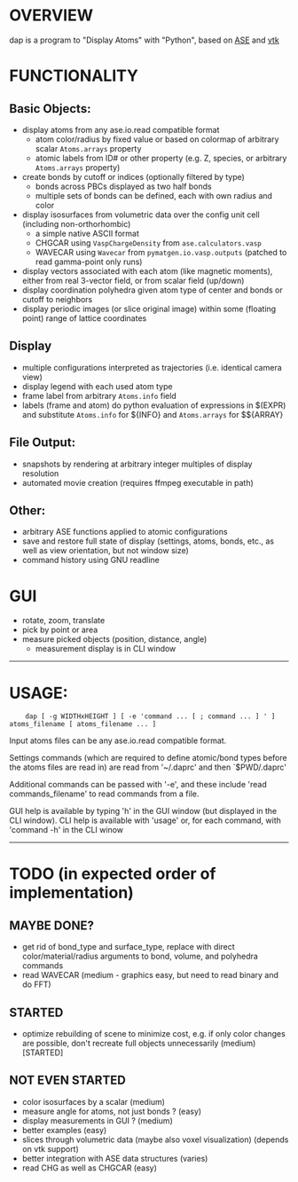 # OVERVIEW

dap is a program to "Display Atoms" with "Python", based on [ASE](https://wiki.fysik.dtu.dk/ase) and [vtk](https://pypi.org/project/vtk)

# FUNCTIONALITY

## Basic Objects:
  - display atoms from any ase.io.read compatible format
    - atom color/radius by fixed value or based on colormap of arbitrary scalar `Atoms.arrays` property
    - atomic labels from ID# or other property (e.g. Z, species, or arbitrary `Atoms.arrays` property)
  - create bonds by cutoff or indices (optionally filtered by type)
    - bonds across PBCs displayed as two half bonds
    - multiple sets of bonds can be defined, each with own radius and color
  - display isosurfaces from volumetric data over the config unit cell (including non-orthorhombic)
    - a simple native ASCII format
    - CHGCAR using `VaspChargeDensity` from `ase.calculators.vasp `
    - WAVECAR using `Wavecar` from `pymatgen.io.vasp.outputs` (patched to read gamma-point only runs)
  - display vectors associated with each atom (like magnetic moments), either from real 3-vector field, or from scalar field (up/down)
  - display coordination polyhedra given atom type of center and bonds or cutoff to neighbors
  - display periodic images (or slice original image) within some (floating point) range of lattice coordinates

## Display
  - multiple configurations interpreted as trajectories (i.e. identical camera view)
  - display legend with each used atom type
  - frame label from arbitrary `Atoms.info` field
  - labels (frame and atom) do python evaluation of expressions in $(EXPR) and substitute `Atoms.info` for ${INFO} and `Atoms.arrays` for $${ARRAY}

## File Output:
  - snapshots by rendering at arbitrary integer multiples of display resolution
  - automated movie creation (requires ffmpeg executable in path)

## Other:
  - arbitrary ASE functions applied to atomic configurations
  - save and restore full state of display (settings, atoms, bonds, etc., as well as view orientation, but not window size)
  - command history using GNU readline 

# GUI
  - rotate, zoom, translate
  - pick by point or area
  - measure picked objects (position, distance, angle)
    - measurement display is in CLI window

****************************************************************************************************

# USAGE:
```
    dap [ -g WIDTHxHEIGHT ] [ -e 'command ... [ ; command ... ] ' ] atoms_filename [ atoms_filename ... ]
```
Input atoms files can be any ase.io.read compatible format.

Settings commands (which are required to define atomic/bond types before the atoms files are read in) 
are read from '~/.daprc' and then `$PWD/.daprc'

Additional commands can be passed with '-e', and these include 'read commands\_filename' to read 
commands from a file.

GUI help is available by typing 'h' in the GUI window (but displayed in the CLI window).
CLI help is available with 'usage' or, for each command, with 'command -h' in the CLI winow

****************************************************************************************************

# TODO (in expected order of implementation)
##    MAYBE DONE?
  - get rid of bond\_type and surface\_type, replace with direct color/material/radius arguments to bond, volume, and polyhedra commands
  - read WAVECAR (medium - graphics easy, but need to read binary and do FFT)

##    STARTED
  - optimize rebuilding of scene to minimize cost, e.g. if only color changes are possible, don't recreate full objects unnecessarily (medium) [STARTED]

##    NOT EVEN STARTED
  - color isosurfaces by a scalar (medium)
  - measure angle for atoms, not just bonds ? (easy)
  - display measurements in GUI ? (medium)
  - better examples (easy)
  - slices through volumetric data (maybe also voxel visualization) (depends on vtk support)
  - better integration with ASE data structures (varies)
  - read CHG as well as CHGCAR (easy)
